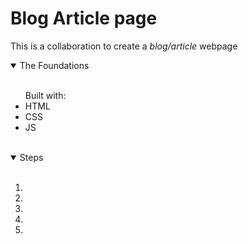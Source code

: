 # **Blog Article page**
This is a collaboration to create a *blog/article* webpage

<details open>
  <summary>The Foundations</summary>
  <br>
  <ul>
    Built with:<br>
    <li>HTML</li>
    <li>CSS</li>
    <li>JS</li>
  </ul>
</details>

<br />

<details open>
  <summary>Steps</summary>
  <br>
  <ol>
    <li> </li>
    <li> </li>
    <li> </li>
    <li> </li>
    <li> </li>
  </ol>
</details>
